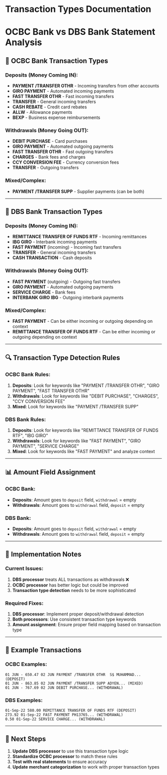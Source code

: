 # Transaction Types Documentation
# OCBC Bank vs DBS Bank Statement Analysis

## 🏦 **OCBC Bank Transaction Types**

### **Deposits (Money Coming IN):**
- **PAYMENT /TRANSFER OTHR** - Incoming transfers from other accounts
- **GIRO PAYMENT** - Automated incoming payments
- **FAST TRANSFER OTHR** - Fast incoming transfers
- **TRANSFER** - General incoming transfers
- **CASH REBATE** - Credit card rebates
- **ALLW** - Allowance payments
- **BEXP** - Business expense reimbursements

### **Withdrawals (Money Going OUT):**
- **DEBIT PURCHASE** - Card purchases
- **GIRO PAYMENT** - Automated outgoing payments
- **FAST TRANSFER OTHR** - Fast outgoing transfers
- **CHARGES** - Bank fees and charges
- **CCY CONVERSION FEE** - Currency conversion fees
- **TRANSFER** - Outgoing transfers

### **Mixed/Complex:**
- **PAYMENT /TRANSFER SUPP** - Supplier payments (can be both)

---

## 🏦 **DBS Bank Transaction Types**

### **Deposits (Money Coming IN):**
- **REMITTANCE TRANSFER OF FUNDS RTF** - Incoming remittances
- **IBG GIRO** - Interbank incoming payments
- **FAST PAYMENT** (incoming) - Incoming fast transfers
- **TRANSFER** - General incoming transfers
- **CASH TRANSACTION** - Cash deposits

### **Withdrawals (Money Going OUT):**
- **FAST PAYMENT** (outgoing) - Outgoing fast transfers
- **GIRO PAYMENT** - Automated outgoing payments
- **SERVICE CHARGE** - Bank fees
- **INTERBANK GIRO IBG** - Outgoing interbank payments

### **Mixed/Complex:**
- **FAST PAYMENT** - Can be either incoming or outgoing depending on context
- **REMITTANCE TRANSFER OF FUNDS RTF** - Can be either incoming or outgoing depending on context

---

## 🔍 **Transaction Type Detection Rules**

### **OCBC Bank Rules:**
1. **Deposits**: Look for keywords like "PAYMENT /TRANSFER OTHR", "GIRO PAYMENT", "FAST TRANSFER OTHR"
2. **Withdrawals**: Look for keywords like "DEBIT PURCHASE", "CHARGES", "CCY CONVERSION FEE"
3. **Mixed**: Look for keywords like "PAYMENT /TRANSFER SUPP"

### **DBS Bank Rules:**
1. **Deposits**: Look for keywords like "REMITTANCE TRANSFER OF FUNDS RTF", "IBG GIRO"
2. **Withdrawals**: Look for keywords like "FAST PAYMENT", "GIRO PAYMENT", "SERVICE CHARGE"
3. **Mixed**: Look for keywords like "FAST PAYMENT" and analyze context

---

## 📊 **Amount Field Assignment**

### **OCBC Bank:**
- **Deposits**: Amount goes to `deposit` field, `withdrawal` = empty
- **Withdrawals**: Amount goes to `withdrawal` field, `deposit` = empty

### **DBS Bank:**
- **Deposits**: Amount goes to `deposit` field, `withdrawal` = empty
- **Withdrawals**: Amount goes to `withdrawal` field, `deposit` = empty

---

## 🎯 **Implementation Notes**

### **Current Issues:**
1. **DBS processor** treats ALL transactions as withdrawals ❌
2. **OCBC processor** has better logic but could be improved
3. **Transaction type detection** needs to be more sophisticated

### **Required Fixes:**
1. **DBS processor**: Implement proper deposit/withdrawal detection
2. **Both processors**: Use consistent transaction type keywords
3. **Amount assignment**: Ensure proper field mapping based on transaction type

---

## 📝 **Example Transactions**

### **OCBC Examples:**
```
01 JUN - 650.47 02 JUN PAYMENT /TRANSFER OTHR  S$ MUHAMMAD... (DEPOSIT)
01 JUN - 863.85 02 JUN PAYMENT /TRANSFER SUPP ADYEN... (MIXED)
01 JUN - 767.69 02 JUN DEBIT PURCHASE... (WITHDRAWAL)
```

### **DBS Examples:**
```
01-Sep-22 580.00 REMITTANCE TRANSFER OF FUNDS RTF (DEPOSIT)
273.92 01-Sep-22 FAST PAYMENT PH13765... (WITHDRAWAL)
0.50 01-Sep-22 SERVICE CHARGE... (WITHDRAWAL)
```

---

## 🔧 **Next Steps**

1. **Update DBS processor** to use this transaction type logic
2. **Standardize OCBC processor** to match these rules
3. **Test with real statements** to ensure accuracy
4. **Update merchant categorization** to work with proper transaction types

